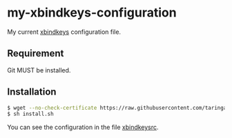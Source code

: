 # my-xbindkeys-configuration
My current [xbindkeys](http://www.nongnu.org/xbindkeys/xbindkeys.html) configuration file.

## Requirement
Git MUST be installed.

## Installation

```bash
$ wget --no-check-certificate https://raw.githubusercontent.com/taringamberini/my-xbindkeys-configuration/master/install.sh
$ sh install.sh
```

You can see the configuration in the file [xbindkeysrc](xbindkeysrc).
